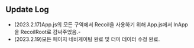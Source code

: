 ## Update Log
- (2023.2.17)App.js의 모든 구역에서 Recoil을 사용하기 위해 App.js에서 InApp을 RecoilRoot로 감싸주었음.- 
- (2023.2.19)모든 페이지 네비게이팅 완료 및 더미 데이터 수정 완료.
